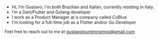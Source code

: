 - Hi, I’m Gustavo, I'm both Brazilian and Italian, currently residing in Italy.
- I’m a Dart/Flutter and Golang developer
- I work as a Product Manager at a company called CoBlue
- I'm looking for a full-time job as a Flutter and/or Go Developer 

Feel free to reach out to me at gustavoloureiroramos@gmail.com
